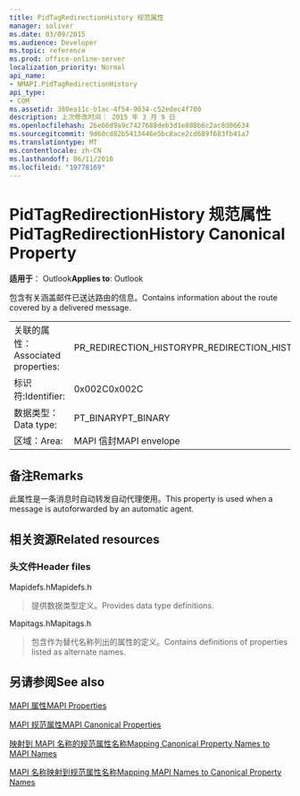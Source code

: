 ```yaml
---
title: PidTagRedirectionHistory 规范属性
manager: soliver
ms.date: 03/09/2015
ms.audience: Developer
ms.topic: reference
ms.prod: office-online-server
localization_priority: Normal
api_name:
- NMAPI.PidTagRedirectionHistory
api_type:
- COM
ms.assetid: 380ea11c-b1ac-4f54-9034-c52edec4f700
description: 上次修改时间： 2015 年 3 月 9 日
ms.openlocfilehash: 26e66d9a9c7427688deb3d1e888b6c2ac8d06634
ms.sourcegitcommit: 9d60cd82b5413446e5bc8ace2cd689f683fb41a7
ms.translationtype: MT
ms.contentlocale: zh-CN
ms.lasthandoff: 06/11/2018
ms.locfileid: "19778169"
---
```

# <a name="pidtagredirectionhistory-canonical-property"></a><span data-ttu-id="4856a-103">PidTagRedirectionHistory 规范属性</span><span class="sxs-lookup"><span data-stu-id="4856a-103">PidTagRedirectionHistory Canonical Property</span></span>

  
  
<span data-ttu-id="4856a-104">**适用于**： Outlook</span><span class="sxs-lookup"><span data-stu-id="4856a-104">**Applies to**: Outlook</span></span> 
  
<span data-ttu-id="4856a-105">包含有关涵盖邮件已送达路由的信息。</span><span class="sxs-lookup"><span data-stu-id="4856a-105">Contains information about the route covered by a delivered message.</span></span>
  
|||
|:-----|:-----|
|<span data-ttu-id="4856a-106">关联的属性：</span><span class="sxs-lookup"><span data-stu-id="4856a-106">Associated properties:</span></span>  <br/> |<span data-ttu-id="4856a-107">PR_REDIRECTION_HISTORY</span><span class="sxs-lookup"><span data-stu-id="4856a-107">PR_REDIRECTION_HISTORY</span></span>  <br/> |
|<span data-ttu-id="4856a-108">标识符:</span><span class="sxs-lookup"><span data-stu-id="4856a-108">Identifier:</span></span>  <br/> |<span data-ttu-id="4856a-109">0x002C</span><span class="sxs-lookup"><span data-stu-id="4856a-109">0x002C</span></span>  <br/> |
|<span data-ttu-id="4856a-110">数据类型：</span><span class="sxs-lookup"><span data-stu-id="4856a-110">Data type:</span></span>  <br/> |<span data-ttu-id="4856a-111">PT_BINARY</span><span class="sxs-lookup"><span data-stu-id="4856a-111">PT_BINARY</span></span>  <br/> |
|<span data-ttu-id="4856a-112">区域：</span><span class="sxs-lookup"><span data-stu-id="4856a-112">Area:</span></span>  <br/> |<span data-ttu-id="4856a-113">MAPI 信封</span><span class="sxs-lookup"><span data-stu-id="4856a-113">MAPI envelope</span></span>  <br/> |
   
## <a name="remarks"></a><span data-ttu-id="4856a-114">备注</span><span class="sxs-lookup"><span data-stu-id="4856a-114">Remarks</span></span>

<span data-ttu-id="4856a-115">此属性是一条消息时自动转发自动代理使用。</span><span class="sxs-lookup"><span data-stu-id="4856a-115">This property is used when a message is autoforwarded by an automatic agent.</span></span>
  
## <a name="related-resources"></a><span data-ttu-id="4856a-116">相关资源</span><span class="sxs-lookup"><span data-stu-id="4856a-116">Related resources</span></span>

### <a name="header-files"></a><span data-ttu-id="4856a-117">头文件</span><span class="sxs-lookup"><span data-stu-id="4856a-117">Header files</span></span>

<span data-ttu-id="4856a-118">Mapidefs.h</span><span class="sxs-lookup"><span data-stu-id="4856a-118">Mapidefs.h</span></span>
  
> <span data-ttu-id="4856a-119">提供数据类型定义。</span><span class="sxs-lookup"><span data-stu-id="4856a-119">Provides data type definitions.</span></span>
    
<span data-ttu-id="4856a-120">Mapitags.h</span><span class="sxs-lookup"><span data-stu-id="4856a-120">Mapitags.h</span></span>
  
> <span data-ttu-id="4856a-121">包含作为替代名称列出的属性的定义。</span><span class="sxs-lookup"><span data-stu-id="4856a-121">Contains definitions of properties listed as alternate names.</span></span>
    
## <a name="see-also"></a><span data-ttu-id="4856a-122">另请参阅</span><span class="sxs-lookup"><span data-stu-id="4856a-122">See also</span></span>



[<span data-ttu-id="4856a-123">MAPI 属性</span><span class="sxs-lookup"><span data-stu-id="4856a-123">MAPI Properties</span></span>](mapi-properties.md)
  
[<span data-ttu-id="4856a-124">MAPI 规范属性</span><span class="sxs-lookup"><span data-stu-id="4856a-124">MAPI Canonical Properties</span></span>](mapi-canonical-properties.md)
  
[<span data-ttu-id="4856a-125">映射到 MAPI 名称的规范属性名称</span><span class="sxs-lookup"><span data-stu-id="4856a-125">Mapping Canonical Property Names to MAPI Names</span></span>](mapping-canonical-property-names-to-mapi-names.md)
  
[<span data-ttu-id="4856a-126">MAPI 名称映射到规范属性名称</span><span class="sxs-lookup"><span data-stu-id="4856a-126">Mapping MAPI Names to Canonical Property Names</span></span>](mapping-mapi-names-to-canonical-property-names.md)

